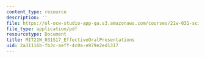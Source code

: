 ```yaml
---
content_type: resource
description: ''
file: https://ol-ocw-studio-app-qa.s3.amazonaws.com/courses/21w-031-science-writing-and-new-media-explorations-in-communicating-about-science-technology-spring-2017/2a31116bfb3caeff4c0ae979e2ed1317_MIT21W_031S17_EffectiveOralPresentations.pdf
file_type: application/pdf
resourcetype: Document
title: MIT21W_031S17_EffectiveOralPresentations
uid: 2a31116b-fb3c-aeff-4c0a-e979e2ed1317
---
```

